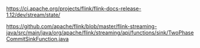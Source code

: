 https://ci.apache.org/projects/flink/flink-docs-release-1.12/dev/stream/state/

https://github.com/apache/flink/blob/master/flink-streaming-java/src/main/java/org/apache/flink/streaming/api/functions/sink/TwoPhaseCommitSinkFunction.java